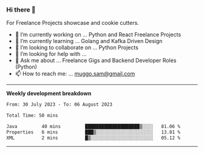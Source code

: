 ### Hi there 👋 



For Freelance Projects showcase and cookie cutters.

- 🔭 I’m currently working on ... Python and React Freelance Projects
- 🌱 I’m currently learning ... Golang and Kafka Driven Design
- 👯 I’m looking to collaborate on ... Python Projects
- 🤔 I’m looking for help with ...
- 💬 Ask me about ... Freelance Gigs and Backend Developer Roles (Python)
- 📫 How to reach me: ... muggo.sam@gmail.com
---------
**Weekly development breakdown**
<!--START_SECTION:waka-->

```txt
From: 30 July 2023 - To: 06 August 2023

Total Time: 50 mins

Java         40 mins         ████████████████████▒░░░░   81.06 %
Properties   6 mins          ███▒░░░░░░░░░░░░░░░░░░░░░   13.81 %
XML          2 mins          █▒░░░░░░░░░░░░░░░░░░░░░░░   05.12 %
```

<!--END_SECTION:waka-->

----------


